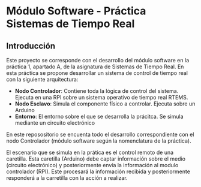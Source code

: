 # Módulo Software - Práctica Sistemas de Tiempo Real

## Introducción

Este proyecto se corresponde con el desarrollo del módulo software en la práctica 1, apartado A, de la asignatura de Sistemas de Tiempo Real. En esta práctica se propone desarrollar un sistema de control de tiempo real con la siguiente arquitectura:
* **Nodo Controlador**: Contiene toda la lógica de control del sistema. Ejecuta en una RPI sobre un sistema operativo de tiempo real RTEMS.
* **Nodo Esclavo**: Simula el componente físico a controlar. Ejecuta sobre un Arduino 
* **Entorno**: El entorno sobre el que se desarrolla la prácitca. Se simula mediante un circuito electrónico

En este reposositorio se encuenta todo el desarrollo correspondiente con el nodo Controlador (módulo software según la nomenclatura de la práctica).

El escenario que se simula en la prática es el control remoto de una caretilla. Esta caretilla (Arduino) debe captar información sobre el medio (circuito electrónico) y posteriormente envía la información al modulo controlador (RPI). Este procesará la información recibida y posteriormente responderá a la carretilla con la acción a realizar.
